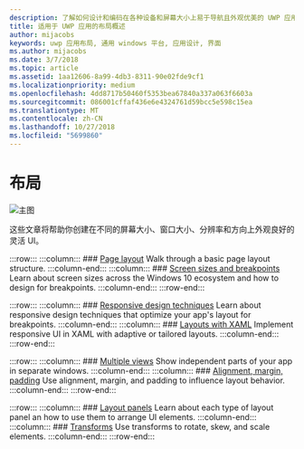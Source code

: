 ```yaml
---
description: 了解如何设计和编码在各种设备和屏幕大小上易于导航且外观优美的 UWP 应用。
title: 适用于 UWP 应用的布局概述
author: mijacobs
keywords: uwp 应用布局, 通用 windows 平台, 应用设计, 界面
ms.author: mijacobs
ms.date: 3/7/2018
ms.topic: article
ms.assetid: 1aa12606-8a99-4db3-8311-90e02fde9cf1
ms.localizationpriority: medium
ms.openlocfilehash: 4dd8717b50460f5353bea67840a337a063f6603a
ms.sourcegitcommit: 086001cffaf436e6e4324761d59bcc5e598c15ea
ms.translationtype: MT
ms.contentlocale: zh-CN
ms.lasthandoff: 10/27/2018
ms.locfileid: "5699860"
---
```

# <a name="layout"></a>布局

![主图](images/header-layout2.jpg)

这些文章将帮助你创建在不同的屏幕大小、窗口大小、分辨率和方向上外观良好的灵活 UI。

:::row:::
    :::column:::
        ### [Page layout](page-layout.md)
        Walk through a basic page layout structure.
    :::column-end:::
    :::column:::
        ### [Screen sizes and breakpoints](screen-sizes-and-breakpoints-for-responsive-design.md)
        Learn about screen sizes across the Windows 10 ecosystem and how to design for breakpoints.
    :::column-end:::
:::row-end:::

:::row:::
    :::column:::
        ### [Responsive design techniques](responsive-design.md)
        Learn about responsive design techniques that optimize your app's layout for breakpoints.
    :::column-end:::
    :::column:::
        ### [Layouts with XAML](layouts-with-xaml.md)
        Implement responsive UI in XAML with adaptive or tailored layouts.
    :::column-end:::
:::row-end:::

:::row:::
    :::column:::
        ### [Multiple views](show-multiple-views.md)
        Show independent parts of your app in separate windows.
    :::column-end:::
    :::column:::
        ### [Alignment, margin, padding](alignment-margin-padding.md)
        Use alignment, margin, and padding to influence layout behavior.
    :::column-end:::
:::row-end:::

:::row:::
    :::column:::
        ### [Layout panels](layout-panels.md)
        Learn about each type of layout panel an how to use them to arrange UI elements.
    :::column-end:::
    :::column:::
        ### [Transforms](transforms.md)
        Use transforms to rotate, skew, and scale elements.
    :::column-end:::
:::row-end:::